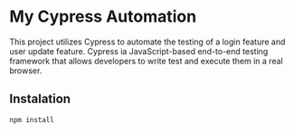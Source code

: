 # My Cypress Automation

This project utilizes Cypress to automate the testing of a login feature and user update feature.
Cypress ia JavaScript-based end-to-end testing framework that allows developers to write test and execute them in a real browser.

## Instalation

```
npm install
